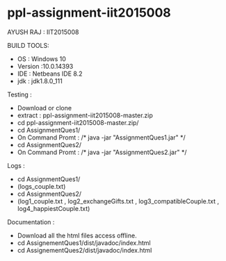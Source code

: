 # ppl-assignment-iit2015008

   AYUSH RAJ : IIT2015008
   
   BUILD TOOLS:
   - OS : Windows 10
   - Version :10.0.14393
   - IDE : Netbeans IDE 8.2
   - jdk : jdk1.8.0_111
   
   Testing :
   - Download or clone 
   - extract : ppl-assignment-iit2015008-master.zip
   - cd ppl-assignment-iit2015008-master.zip/
   - cd AssignmentQues1/
   - On Command Promt : /* java -jar "AssignmentQues1.jar" */
   - cd AssignmentQues2/
   - On Command Promt : /* java -jar "AssignmentQues2.jar" */
   
   Logs :
   - cd AssignmentQues1/
   - (logs_couple.txt)
   - cd AssignmentQues2/
   - (log1_couple.txt , log2_exchangeGifts.txt , log3_compatibleCouple.txt , log4_happiestCouple.txt)
   
   Documentation :
   - Download all the html files access offline.
   - cd AssignementQues1/dist/javadoc/index.html
   - cd AssignementQues2/dist/javadoc/index.html
   
   
   
   
